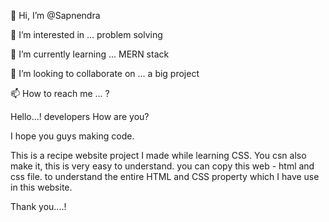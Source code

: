👋 Hi, I’m @Sapnendra

👀 I’m interested in ... problem solving

🌱 I’m currently learning ... MERN stack

💞️ I’m looking to collaborate on ... a big project

📫 How to reach me ... ?

Hello...! developers
How are you?

I hope you guys making code.

This is a recipe website project I made while learning CSS.
You csn also make it, this is very easy to understand.
you can copy this web - html and css file.
to understand the entire HTML and CSS property which I have use in this website.

Thank you....!